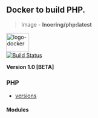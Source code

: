 ## Docker to build PHP. ##
  > Image - __lnoering/php:latest__

<p align="left">
	<img alt="logo-docker" class="avatar rounded-2" height="50" src="https://avatars2.githubusercontent.com/u/35675959?s=400&u=b1f9ebca6fa8e5be55cb524e16f38b52f2f1dd58&v=4" width="60">
	<br>
	<a href="https://travis-ci.org/lnoering/docker-php">
		<img src="https://travis-ci.org/lnoering/docker-php.svg?branch=master" alt="Build Status">
	</a>
</p>

__Version 1.0 [BETA]__

### PHP ###
  - [versions](https://github.com/php/php-src/releases)

#### Modules ####


